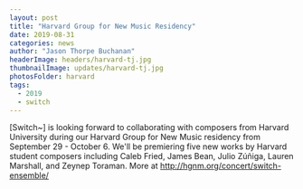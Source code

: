 ```yaml
---
layout: post
title: "Harvard Group for New Music Residency"
date: 2019-08-31
categories: news
author: "Jason Thorpe Buchanan"
headerImage: headers/harvard-tj.jpg
thumbnailImage: updates/harvard-tj.jpg
photosFolder: harvard
tags:
  - 2019
  - switch
---
```


[Switch~] is looking forward to collaborating with composers from Harvard University during our Harvard Group for New Music residency from September 29 - October 6. We'll be premiering five new works by Harvard student composers including Caleb Fried, James Bean, Julio Zúñiga, Lauren Marshall, and Zeynep Toraman. More at http://hgnm.org/concert/switch-ensemble/
